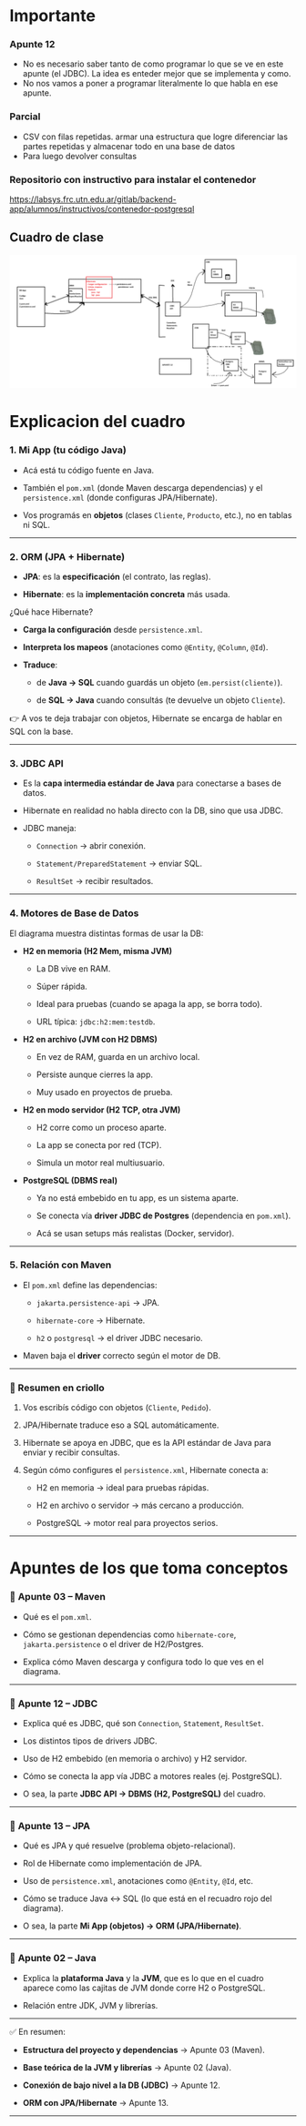 # Importante

### Apunte 12 
- No es necesario saber tanto de como programar lo que se ve en este apunte (el JDBC). La idea es enteder mejor que se implementa y como.
- No nos vamos a poner a programar literalmente lo que habla en ese apunte.

### Parcial
- CSV con filas repetidas. armar una estructura que logre diferenciar las partes repetidas y almacenar todo en una base de datos
- Para luego devolver consultas

### Repositorio con instructivo para instalar el contenedor

https://labsys.frc.utn.edu.ar/gitlab/backend-app/alumnos/instructivos/contenedor-postgresql

## Cuadro de clase
![](../../../img/Pasted%20image%2020250910175651.png)

# Explicacion del cuadro

### 1. **Mi App (tu código Java)**

- Acá está tu código fuente en Java.
    
- También el `pom.xml` (donde Maven descarga dependencias) y el `persistence.xml` (donde configuras JPA/Hibernate).
    
- Vos programás en **objetos** (clases `Cliente`, `Producto`, etc.), no en tablas ni SQL.
    

---

### 2. **ORM (JPA + Hibernate)**

- **JPA**: es la **especificación** (el contrato, las reglas).
    
- **Hibernate**: es la **implementación concreta** más usada.
    

¿Qué hace Hibernate?

- **Carga la configuración** desde `persistence.xml`.
    
- **Interpreta los mapeos** (anotaciones como `@Entity`, `@Column`, `@Id`).
    
- **Traduce**:
    
    - de **Java → SQL** cuando guardás un objeto (`em.persist(cliente)`).
        
    - de **SQL → Java** cuando consultás (te devuelve un objeto `Cliente`).
        

👉 A vos te deja trabajar con objetos, Hibernate se encarga de hablar en SQL con la base.

---

### 3. **JDBC API**

- Es la **capa intermedia estándar de Java** para conectarse a bases de datos.
    
- Hibernate en realidad no habla directo con la DB, sino que usa JDBC.
    
- JDBC maneja:
    
    - `Connection` → abrir conexión.
        
    - `Statement/PreparedStatement` → enviar SQL.
        
    - `ResultSet` → recibir resultados.
        

---

### 4. **Motores de Base de Datos**

El diagrama muestra distintas formas de usar la DB:

- **H2 en memoria (H2 Mem, misma JVM)**
    
    - La DB vive en RAM.
        
    - Súper rápida.
        
    - Ideal para pruebas (cuando se apaga la app, se borra todo).
        
    - URL típica: `jdbc:h2:mem:testdb`.
        
- **H2 en archivo (JVM con H2 DBMS)**
    
    - En vez de RAM, guarda en un archivo local.
        
    - Persiste aunque cierres la app.
        
    - Muy usado en proyectos de prueba.
        
- **H2 en modo servidor (H2 TCP, otra JVM)**
    
    - H2 corre como un proceso aparte.
        
    - La app se conecta por red (TCP).
        
    - Simula un motor real multiusuario.
        
- **PostgreSQL (DBMS real)**
    
    - Ya no está embebido en tu app, es un sistema aparte.
        
    - Se conecta vía **driver JDBC de Postgres** (dependencia en `pom.xml`).
        
    - Acá se usan setups más realistas (Docker, servidor).
        

---

### 5. **Relación con Maven**

- El `pom.xml` define las dependencias:
    
    - `jakarta.persistence-api` → JPA.
        
    - `hibernate-core` → Hibernate.
        
    - `h2` o `postgresql` → el driver JDBC necesario.
        
- Maven baja el **driver** correcto según el motor de DB.
    

---

### 📌 Resumen en criollo

1. Vos escribís código con objetos (`Cliente`, `Pedido`).
    
2. JPA/Hibernate traduce eso a SQL automáticamente.
    
3. Hibernate se apoya en JDBC, que es la API estándar de Java para enviar y recibir consultas.
    
4. Según cómo configures el `persistence.xml`, Hibernate conecta a:
    
    - H2 en memoria → ideal para pruebas rápidas.
        
    - H2 en archivo o servidor → más cercano a producción.
        
    - PostgreSQL → motor real para proyectos serios.
        

---

# Apuntes de los que toma conceptos
### 🔹 **Apunte 03 – Maven**

- Qué es el `pom.xml`.
    
- Cómo se gestionan dependencias como `hibernate-core`, `jakarta.persistence` o el driver de H2/Postgres.
    
- Explica cómo Maven descarga y configura todo lo que ves en el diagrama.
    

---

### 🔹 **Apunte 12 – JDBC**

- Explica qué es JDBC, qué son `Connection`, `Statement`, `ResultSet`.
    
- Los distintos tipos de drivers JDBC.
    
- Uso de H2 embebido (en memoria o archivo) y H2 servidor.
    
- Cómo se conecta la app vía JDBC a motores reales (ej. PostgreSQL).
    
- O sea, la parte **JDBC API → DBMS (H2, PostgreSQL)** del cuadro.
    

---

### 🔹 **Apunte 13 – JPA**

- Qué es JPA y qué resuelve (problema objeto-relacional).
    
- Rol de Hibernate como implementación de JPA.
    
- Uso de `persistence.xml`, anotaciones como `@Entity`, `@Id`, etc.
    
- Cómo se traduce Java ↔ SQL (lo que está en el recuadro rojo del diagrama).
    
- O sea, la parte **Mi App (objetos) → ORM (JPA/Hibernate)**.
    

---

### 🔹 **Apunte 02 – Java**

- Explica la **plataforma Java** y la **JVM**, que es lo que en el cuadro aparece como las cajitas de JVM donde corre H2 o PostgreSQL.
    
- Relación entre JDK, JVM y librerías.
    

---

✅ En resumen:

- **Estructura del proyecto y dependencias** → Apunte 03 (Maven).
    
- **Base teórica de la JVM y librerías** → Apunte 02 (Java).
    
- **Conexión de bajo nivel a la DB (JDBC)** → Apunte 12.
    
- **ORM con JPA/Hibernate** → Apunte 13.
    

---
